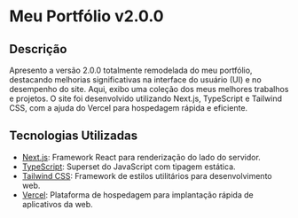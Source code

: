 # Meu Portfólio v2.0.0

## Descrição

Apresento a versão 2.0.0 totalmente remodelada do meu portfólio, destacando melhorias significativas na interface do usuário (UI) e no desempenho do site. Aqui, exibo uma coleção dos meus melhores trabalhos e projetos. O site foi desenvolvido utilizando Next.js, TypeScript e Tailwind CSS, com a ajuda do Vercel para hospedagem rápida e eficiente.

## Tecnologias Utilizadas

- [Next.js](https://nextjs.org/): Framework React para renderização do lado do servidor.
- [TypeScript](https://www.typescriptlang.org/): Superset do JavaScript com tipagem estática.
- [Tailwind CSS](https://tailwindcss.com/): Framework de estilos utilitários para desenvolvimento web.
- [Vercel](https://vercel.com/): Plataforma de hospedagem para implantação rápida de aplicativos da web.